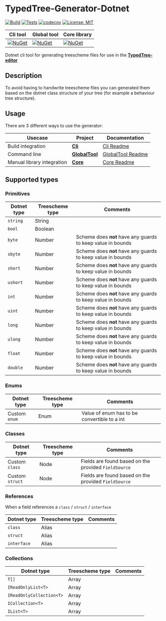 # TypedTree-Generator-Dotnet

[![Build](https://img.shields.io/azure-devops/build/bastian-blokland/TypedTree/4/master.svg)](https://dev.azure.com/bastian-blokland/TypedTree/_build/latest?definitionId=4&branchName=master)
[![Tests](https://img.shields.io/azure-devops/tests/bastian-blokland/TypedTree/4/master.svg)](https://dev.azure.com/bastian-blokland/TypedTree/_build/latest?definitionId=4&branchName=master)
[![codecov](https://codecov.io/gh/BastianBlokland/typedtree-generator-dotnet/branch/master/graph/badge.svg)](https://codecov.io/gh/BastianBlokland/typedtree-generator-dotnet)
[![License: MIT](https://img.shields.io/badge/License-MIT-blue.svg)](LICENSE)

| Cli tool | Global tool | Core library |
|----------|-------------|--------------|
| [![NuGet](https://img.shields.io/nuget/v/TypedTree.Generator.Cli.svg)](https://www.nuget.org/packages/TypedTree.Generator.Cli/) | [![NuGet](https://img.shields.io/nuget/v/TypedTree.Generator.GlobalTool.svg)](https://www.nuget.org/packages/TypedTree.Generator.GlobalTool/) | [![NuGet](https://img.shields.io/nuget/v/TypedTree.Generator.Core.svg)](https://www.nuget.org/packages/TypedTree.Generator.Core/) |

Dotnet cli tool for generating treescheme files for use in the  [**TypedTree-editor**](https://github.com/bastianblokland/typedtree-editor)

## Description
To avoid having to handwrite treescheme files you can generated them based on the dotnet class
structure of your tree (for example a behaviour tree structure).

## Usage
There are 3 different ways to use the generator:

| Usecase | Project | Documentation |
|---------|---------|---------------|
| Build integration | [**Cli**](https://www.nuget.org/packages/TypedTree.Generator.Cli/) | [Cli Readme](https://github.com/BastianBlokland/typedtree-generator-dotnet/tree/master/src/TypedTree.Generator.Cli/readme.md) |
| Command line | [**GlobalTool**](https://www.nuget.org/packages/TypedTree.Generator.GlobalTool/) | [GlobalTool Readme](https://github.com/BastianBlokland/typedtree-generator-dotnet/tree/master/src/TypedTree.Generator.GlobalTool/readme.md) |
| Manual library integration | [**Core**](https://www.nuget.org/packages/TypedTree.Generator.Core/) | [Core Readme](https://github.com/BastianBlokland/typedtree-generator-dotnet/tree/master/src/TypedTree.Generator.Core/readme.md) |


## Supported types
### Primitives
| Dotnet type | Treescheme type | Comments |
|-------------|-----------------|----------|
| `string` | String | |
| `bool` | Boolean | |
| `byte` | Number | Scheme does **not** have any guards to keep value in bounds |
| `sbyte` | Number | Scheme does **not** have any guards to keep value in bounds |
| `short` | Number | Scheme does **not** have any guards to keep value in bounds |
| `ushort` | Number | Scheme does **not** have any guards to keep value in bounds |
| `int` | Number | Scheme does **not** have any guards to keep value in bounds |
| `uint` | Number | Scheme does **not** have any guards to keep value in bounds |
| `long` | Number | Scheme does **not** have any guards to keep value in bounds |
| `ulong` | Number | Scheme does **not** have any guards to keep value in bounds |
| `float` | Number | Scheme does **not** have any guards to keep value in bounds |
| `double` | Number | Scheme does **not** have any guards to keep value in bounds |

### Enums
| Dotnet type | Treescheme type | Comments |
|-------------|-----------------|----------|
| Custom `enum` | Enum | Value of enum has to be convertible to a int |

### Classes
| Dotnet type | Treescheme type | Comments |
|-------------|-----------------|----------|
| Custom `class` | Node | Fields are found based on the provided `FieldSource` |
| Custom `struct` | Node | Fields are found based on the provided `FieldSource` |

### References
When a field references a `class` / `struct` / `interface`

| Dotnet type | Treescheme type | Comments |
|-------------|-----------------|----------|
| `class` | Alias | |
| `struct` | Alias | |
| `interface` | Alias | |

### Collections
| Dotnet type | Treescheme type | Comments |
|-------------|-----------------|----------|
| `T[]` | Array | |
| `IReadOnlyList<T>` | Array | |
| `IReadOnlyCollection<T>` | Array | |
| `ICollection<T>` | Array | |
| `IList<T>` | Array | |
